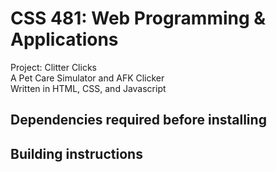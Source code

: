 # CSS 481: Web Programming & Applications
Project: Clitter Clicks\
A Pet Care Simulator and AFK Clicker\
Written in HTML, CSS, and Javascript

## Dependencies required before installing

## Building instructions
